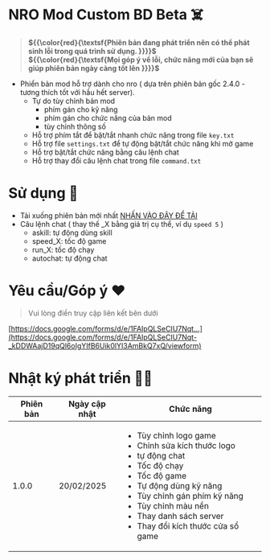  # NRO Mod Custom BD Beta ☠️
 > **${{\color{red}{\textsf{Phiên bản đang phát triển nên có thể phát sinh lỗi trong quá trình sử dụng. \}}}}\$**<br>**${{\color{red}{\textsf{Mọi góp ý về lỗi, chức năng mới của bạn sẽ giúp phiên bản ngày càng tốt lên \}}}}\$**
 - Phiển bản mod hỗ trợ dành cho nro ( dựa trên phiên bản gốc 2.4.0 - tương thích tốt với hầu hết server).
   - Tự do tùy chỉnh bản mod
     - phím gán cho kỹ năng
     - phím gán cho chức năng của bản mod
     - tùy chỉnh thông số
    - Hỗ trợ phím tắt để bật/tắt nhanh chức năng trong file `key.txt`
    - Hỗ trợ file `settings.txt` để tự động bật/tắt chức năng khi mở game
    - Hỗ trợ bật/tắt chức năng bằng câu lệnh chat
    - Hỗ trợ thay đổi câu lệnh chat trong file `command.txt`

# Sử dụng 🫰
- Tải xuống phiên bản mới nhất [NHẤN VÀO ĐÂY ĐỂ TẢI]()
- Câu lệnh chat ( thay thế _X bằng giá trị cụ thể, ví dụ `speed 5` )
  - askill: tự động dùng skill
  - speed_X: tốc độ game
  - run_X: tốc độ chạy
  - autochat: tự động chat

# Yêu cầu/Góp ý ❤️
> Vui lòng điền truy cập liên kết bên dưới

[https://docs.google.com/forms/d/e/1FAIpQLSeCIU7Nqt...](https://docs.google.com/forms/d/e/1FAIpQLSeCIU7Nqt-_kDDWAajD19qQl6oIgYIfB6Uik0lYI3AmBkQ7xQ/viewform)
# Nhật ký phát triển 🧑‍💻
|Phiên bản|Ngày cập nhật|Chức năng|
|-|-|-|
|1.0.0|20/02/2025| <ul><li>Tùy chỉnh logo game</li><li>Chỉnh sửa kích thước logo</li><li>tự động chat</li><li>Tốc độ chạy</li><li>Tốc độ game</li><li>Tự động dùng kỹ năng</li><li>Tùy chỉnh gán phím kỹ năng</li><li>Tùy chỉnh màu nền</li><li>Thay danh sách server</li><li>Thay đổi kích thước cửa sổ game</li></ul> |



